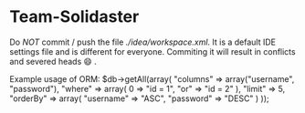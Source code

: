 Team-Solidaster
===============

Do *NOT* commit / push the file *./idea/workspace.xml*. It is a default IDE settings file and is different for everyone. Commiting it will result in conflicts and severed heads :smile: .

Example usage of ORM:
        $db->getAll(array(
            "columns" => array("username", "password"),
            "where" => array(
                0 => "id = 1",
                "or" => "id = 2"
            ),
            "limit" => 5,
            "orderBy" => array(
                "username" => "ASC",
                "password" => "DESC"
            )
        ));

